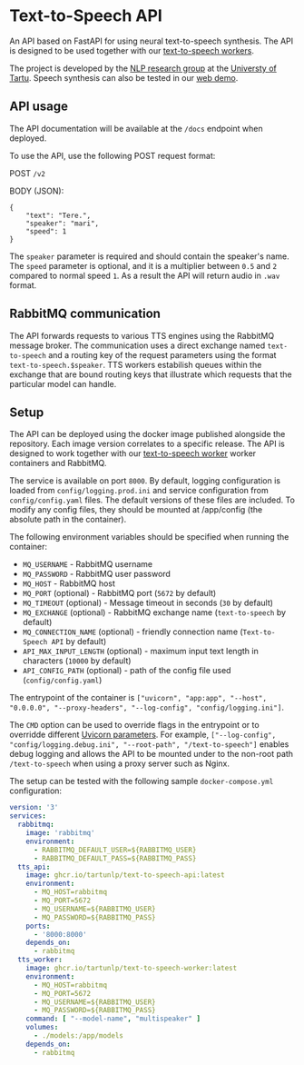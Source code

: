 # Text-to-Speech API

An API based on FastAPI for using neural text-to-speech synthesis. The API is designed to be used together with our
[text-to-speech workers](https://github.com/TartuNLP/text-to-speech-worker).

The project is developed by the [NLP research group](https://tartunlp.ai) at the [Universty of Tartu](https://ut.ee).
Speech synthesis can also be tested in our [web demo](https://www.neurokone.ee/).

## API usage

The API documentation will be available at the `/docs` endpoint when deployed.

To use the API, use the following POST request format:

POST `/v2`

BODY (JSON):

```
{
    "text": "Tere.",
    "speaker": "mari",
    "speed": 1
}
```

The `speaker` parameter is required and should contain the speaker's name. The `speed` parameter is optional,
and it is a multiplier between `0.5` and `2` compared to normal speed `1`. As a result the API will return audio
in `.wav` format.

## RabbitMQ communication

The API forwards requests to various TTS engines using the RabbitMQ message broker. The communication uses a direct
exchange named `text-to-speech` and a routing key of the request parameters using the format `text-to-speech.$speaker`.
TTS workers estabilish queues within the exchange that are bound routing keys that illustrate which requests that the
particular model can handle.

## Setup

The API can be deployed using the docker image published alongside the repository. Each image version correlates to
a specific release. The API is designed to work together with our
[text-to-speech worker](https://github.com/TartuNLP/text-to-speech-worker) worker containers and RabbitMQ.

The service is available on port `8000`. By default, logging configuration is loaded from `config/logging.prod.ini` and
service configuration from `config/config.yaml` files. The default versions of these files are included. To modify any
config files, they should be mounted at /app/config (the absolute path in the container).

The following environment variables should be specified when running the container:

- `MQ_USERNAME` - RabbitMQ username
- `MQ_PASSWORD` - RabbitMQ user password
- `MQ_HOST` - RabbitMQ host
- `MQ_PORT` (optional) - RabbitMQ port (`5672` by default)
- `MQ_TIMEOUT` (optional) - Message timeout in seconds (`30` by default)
- `MQ_EXCHANGE` (optional) - RabbitMQ exchange name (`text-to-speech` by default)
- `MQ_CONNECTION_NAME` (optional) - friendly connection name (`Text-to-Speech API` by default)
- `API_MAX_INPUT_LENGTH` (optional) - maximum input text length in characters (`10000` by default)
- `API_CONFIG_PATH` (optional) - path of the config file used (`config/config.yaml`)

The entrypoint of the container
is `["uvicorn", "app:app", "--host", "0.0.0.0", "--proxy-headers", "--log-config", "config/logging.ini"]`.

The `CMD` option can be used to override flags in the entrypoint or to overridde
different [Uvicorn parameters](https://www.uvicorn.org/deployment/). For example,
`["--log-config", "config/logging.debug.ini", "--root-path", "/text-to-speech"]` enables debug logging and allows the API
to be mounted under to the non-root path `/text-to-speech` when using a proxy server such as Nginx.

The setup can be tested with the following sample `docker-compose.yml` configuration:

```yaml
version: '3'
services:
  rabbitmq:
    image: 'rabbitmq'
    environment:
      - RABBITMQ_DEFAULT_USER=${RABBITMQ_USER}
      - RABBITMQ_DEFAULT_PASS=${RABBITMQ_PASS}
  tts_api:
    image: ghcr.io/tartunlp/text-to-speech-api:latest
    environment:
      - MQ_HOST=rabbitmq
      - MQ_PORT=5672
      - MQ_USERNAME=${RABBITMQ_USER}
      - MQ_PASSWORD=${RABBITMQ_PASS}
    ports:
      - '8000:8000'
    depends_on:
      - rabbitmq
  tts_worker:
    image: ghcr.io/tartunlp/text-to-speech-worker:latest
    environment:
      - MQ_HOST=rabbitmq
      - MQ_PORT=5672
      - MQ_USERNAME=${RABBITMQ_USER}
      - MQ_PASSWORD=${RABBITMQ_PASS}
    command: [ "--model-name", "multispeaker" ]
    volumes:
      - ./models:/app/models
    depends_on:
      - rabbitmq
```
